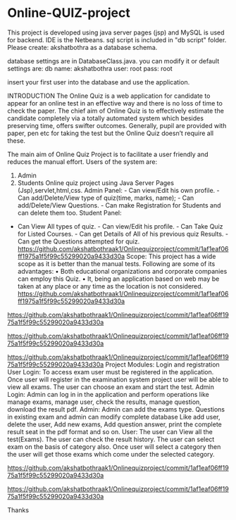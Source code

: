 # Online-QUIZ-project
This project is developed using java server pages (jsp) and MySQL is used for backend.
IDE is the Netbeans.
sql script is included in "db script" folder.
Please create:
akshatbothra as a database schema.

database settings are in DatabaseClass.java.
you can modify it or default settings are:
db name:  akshatbothra
user:     root
pass:     root

insert your first user into the database and use the application.



INTRODUCTION
The Online Quiz is a web application for candidate to appear for an online test in an effective way and there is no loss of time to check the paper. The chief aim of Online Quiz is to effectively estimate the candidate completely via a totally automated system which besides preserving time, offers swifter outcomes. Generally, pupil are provided with paper, pen etc for taking the test but the Online Quiz doesn’t require all these.

The main aim of Online Quiz Project is to facilitate a user friendly and reduces the manual effort. Users of the system are: 
1.	Admin 
2.	Students 
Online quiz project  using Java Server Pages (Jsp),servlet,html,css.
 Admin Panel: - 
Can view/Edit his own profile. - Can add/Delete/View type of quiz(time, marks, name); - Can add/Delete/View Questions. - Can make Registration for Students and can delete them too. 
Student Panel: 
- Can View All types of quiz. - Can view/Edit his profile. - Can Take Quiz for Listed Courses. - Can get Details of All of his previous quiz Results. - Can get the Questions attempted for quiz.
https://github.com/akshatbothraak1/Onlinequizproject/commit/1af1eaf06ff1975a1f5f99c55299020a9433d30a
Scope:
This project has a wide scope as it is better than the manual tests. Following are some of its advantages:
•	Both educational organizations and corporate companies can employ this Quiz.
•	It, being an application based on web may be taken at any place or any time as the location is not considered.
https://github.com/akshatbothraak1/Onlinequizproject/commit/1af1eaf06ff1975a1f5f99c55299020a9433d30a

https://github.com/akshatbothraak1/Onlinequizproject/commit/1af1eaf06ff1975a1f5f99c55299020a9433d30a

https://github.com/akshatbothraak1/Onlinequizproject/commit/1af1eaf06ff1975a1f5f99c55299020a9433d30a


https://github.com/akshatbothraak1/Onlinequizproject/commit/1af1eaf06ff1975a1f5f99c55299020a9433d30a
Project Modules:
Login and registration
User Login: To access exam user must be registered in the application. Once user will register in the examination system project user will be able to view all exams. The user can choose an exam and start the test.
Admin Login: Admin can log in in the application and perform operations like manage exams, manage user, check the results, manage question, download the result pdf.
Admin:
Admin can add the exams type. Questions in existing exam and admin can modify complete database Like add user, delete the user, Add new exams, Add question answer, print the complete result seat in the pdf format and so on.
User:
The user can View all the test(Exams). The user can check the result history. The user can select exam on the basis of category also. Once user will select a category then the user will get those exams which come under the selected category.


https://github.com/akshatbothraak1/Onlinequizproject/commit/1af1eaf06ff1975a1f5f99c55299020a9433d30a


https://github.com/akshatbothraak1/Onlinequizproject/commit/1af1eaf06ff1975a1f5f99c55299020a9433d30a



Thanks
